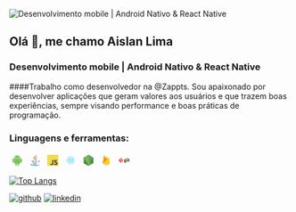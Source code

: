 ![Desenvolvimento mobile | Android Nativo & React Native](https://media-exp1.licdn.com/dms/image/C4D16AQFYKyzc_mZUlA/profile-displaybackgroundimage-shrink_350_1400/0/1611669247670?e=1617235200&v=beta&t=K_nOCWMMuzU_9wqPiBIAh-FJYf73BWtccADwddxn0lI)

## Olá 👋, me chamo Aislan Lima
### Desenvolvimento mobile | Android Nativo & React Native

####Trabalho como desenvolvedor na @Zappts. Sou apaixonado por desenvolver aplicações que geram valores aos usuários e que trazem boas experiências, sempre visando performance e boas práticas de programação.

### Linguagens e ferramentas:
<p align="left">
<img src="https://raw.githubusercontent.com/github/explore/80688e429a7d4ef2fca1e82350fe8e3517d3494d/topics/android/android.png" alt="Android" height="20" style="vertical-align:top; margin:4px">
<img src="https://raw.githubusercontent.com/github/explore/80688e429a7d4ef2fca1e82350fe8e3517d3494d/topics/java/java.png" alt="Java" height="20" style="vertical-align:top; margin:4px">
<img src="https://raw.githubusercontent.com/github/explore/80688e429a7d4ef2fca1e82350fe8e3517d3494d/topics/javascript/javascript.png" alt="Javascript" height="20" style="vertical-align:top; margin:4px">
<img src="https://raw.githubusercontent.com/github/explore/80688e429a7d4ef2fca1e82350fe8e3517d3494d/topics/react/react.png" alt="React" height="20" style="vertical-align:top; margin:4px">
<img src="https://raw.githubusercontent.com/github/explore/80688e429a7d4ef2fca1e82350fe8e3517d3494d/topics/nodejs/nodejs.png" alt="Node" height="20" style="vertical-align:top; margin:4px">
<img src="https://raw.githubusercontent.com/github/explore/80688e429a7d4ef2fca1e82350fe8e3517d3494d/topics/firebase/firebase.png" alt="Firebase" height="20" style="vertical-align:top; margin:4px">
<img src="https://raw.githubusercontent.com/github/explore/80688e429a7d4ef2fca1e82350fe8e3517d3494d/topics/git/git.png" alt="Git" height="20" style="vertical-align:top; margin:4px">
</p>

[![Top Langs](https://github-readme-stats.vercel.app/api/top-langs/?username=aislanlima13&layout=compact)](https://github.com/anuraghazra/github-readme-stats)

[<img src='https://cdn.jsdelivr.net/npm/simple-icons@3.0.1/icons/github.svg' alt='github' height='40'>](https://github.com/aislalima13)  [<img src='https://cdn.jsdelivr.net/npm/simple-icons@3.0.1/icons/linkedin.svg' alt='linkedin' height='40'>](https://www.linkedin.com/in/aislanlima99/)  
